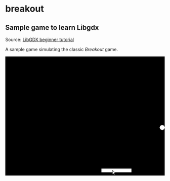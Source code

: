 # breakout
## Sample game to learn Libgdx

Source: [LibGDX beginner tutorial](https://colourtann.github.io/HelloLibgdx/index.html)

A sample game simulating the classic _Breakout_ game.

![game play](imgs/breakout.gif)